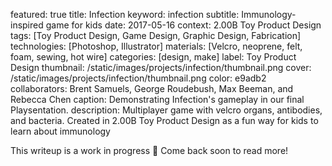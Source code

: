 featured: true
title: Infection
keyword: infection
subtitle: Immunology-inspired game for kids
date: 2017-05-16
context: 2.00B Toy Product Design
tags: [Toy Product Design, Game Design, Graphic Design, Fabrication]
technologies: [Photoshop, Illustrator]
materials: [Velcro, neoprene, felt, foam, sewing, hot wire]
categories: [design, make]
label: Toy Product Design
thumbnail: /static/images/projects/infection/thumbnail.png
cover: /static/images/projects/infection/thumbnail.png
color: e9adb2
collaborators: Brent Samuels, George Roudebush, Max Beeman, and Rebecca Chen
caption: Demonstrating Infection's gameplay in our final Playsentation.
description: Multiplayer game with velcro organs, antibodies, and bacteria. Created in 2.00B Toy Product Design as a fun way for kids to learn about immunology

This writeup is a work in progress 🙊 Come back soon to read more!